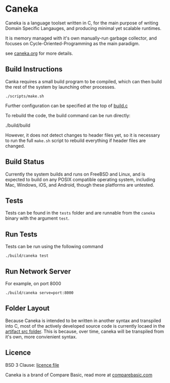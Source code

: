 # Caneka

Caneka is a language toolset written in C, for the main purpose of writing
Domain Specific Langauges, and producing minimal yet scalable runtimes.

It is memory managed with it's own manually-run garbage collector, and focuses
on Cycle-Oriented-Programming as the main paradigm.

see [caneka.org](https://caneka.org) for more details.

## Build Instructions

Canka requires a small build program to be compiled, which can then build the
rest of the system by launching other processes.

    ./scripts/make.sh

Further configuration can be specified at the top of
[build.c](./artifact/src/build.c)

To rebuild the code, the build command can be run directly:

   ./build/build

However, it does not detect changes to header files yet, so it is necessary to
run the full `make.sh` script to rebuild everything if header files are
changed.

## Build Status

Currently the system builds and runs on FreeBSD and Linux, and is expected to
build on any POSIX compatible operating system, including Mac, Windows, iOS,
and Android, though these platforms are untested.

## Tests

Tests can be found in the `tests` folder and are runnable from the `caneka`
binary with the argument `test`.

## Run Tests

Tests can be run using the following command

    ./build/caneka test

## Run Network Server

For example, on port 8000

    ./build/caneka serve=port:8000 

## Folder Layout

Because Caneka is intended to be written in another syntax and transpiled into
C, most of the actively developed source code is currently locaed in the
[artifact src folder](./artifact/src/). This is because, over time, caneka will
be transpiled from it's own, more convienient syntax.

## Licence

BSD 3 Clause: [licence file](./LICENCE)

Caneka is a brand of Compare Basic, read more at
[comparebasic.com](https://comparebasic.com)
